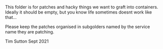 This folder is for patches and hacky things we want to graft into containers.
Ideally it should be empty, but you know life sometimes doesnt work like that...

Please keep the patches organised in subgolders named by the service name they are 
patching.

Tim Sutton
Sept 2021
